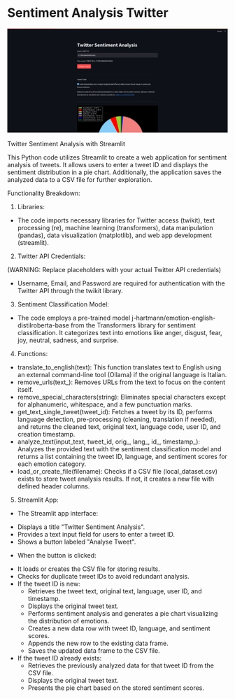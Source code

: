 # Sentiment Analysis Twitter
!["Sentiment Analysis Twitter"](image.gif)


Twitter Sentiment Analysis with Streamlit

This Python code utilizes Streamlit to create a web application for sentiment analysis of tweets. It allows users to enter a tweet ID and displays the sentiment distribution in a pie chart. Additionally, the application saves the analyzed data to a CSV file for further exploration.

Functionality Breakdown:

1. Libraries:

 - The code imports necessary libraries for Twitter access (twikit), text processing (re), machine learning (transformers), data manipulation (pandas), data visualization (matplotlib), and web app development (streamlit).

2. Twitter API Credentials:

(WARNING: Replace placeholders with your actual Twitter API credentials)
  - Username, Email, and Password are required for authentication with the Twitter API through the twikit library.

3. Sentiment Classification Model:

- The code employs a pre-trained model j-hartmann/emotion-english-distilroberta-base from the Transformers library for sentiment classification. It categorizes text into emotions like anger, disgust, fear, joy, neutral, sadness, and surprise.

4. Functions:

- translate_to_english(text): This function translates text to English using an external command-line tool (Ollama) if the original language is Italian.
- remove_urls(text_): Removes URLs from the text to focus on the content itself.
- remove_special_characters(string): Eliminates special characters except for alphanumeric, whitespace, and a few punctuation marks.
- get_text_single_tweet(tweet_id): Fetches a tweet by its ID, performs language detection, pre-processing (cleaning, translation if needed), and returns the cleaned text, original text, language code, user ID, and creation timestamp.
- analyze_text(input_text, tweet_id, orig_, lang_, id_, timestamp_): Analyzes the provided text with the sentiment classification model and returns a list containing the tweet ID, language, and sentiment scores for each emotion category.
- load_or_create_file(filename): Checks if a CSV file (local_dataset.csv) exists to store tweet analysis results. If not, it creates a new file with defined header columns.

5. Streamlit App:

- The Streamlit app interface:

 + Displays a title "Twitter Sentiment Analysis".
 + Provides a text input field for users to enter a tweet ID.
 + Shows a button labeled "Analyse Tweet".

- When the button is clicked:

 + It loads or creates the CSV file for storing results.
 + Checks for duplicate tweet IDs to avoid redundant analysis.
 + If the tweet ID is new:
    * Retrieves the tweet text, original text, language, user ID, and timestamp.
    * Displays the original tweet text.
    * Performs sentiment analysis and generates a pie chart visualizing the distribution of emotions.
    * Creates a new data row with tweet ID, language, and sentiment scores.
    * Appends the new row to the existing data frame.
    * Saves the updated data frame to the CSV file.
+ If the tweet ID already exists:
    * Retrieves the previously analyzed data for that tweet ID from the CSV file.
    * Displays the original tweet text.
    * Presents the pie chart based on the stored sentiment scores.
